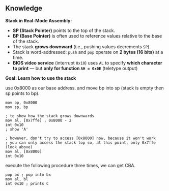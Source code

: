 ## Knowledge
**Stack in Real-Mode Assembly:**
- **SP (Stack Pointer)** points to the top of the stack.
- **BP (Base Pointer)** is often used to reference values relative to the base of the stack.
- The stack **grows downward** (i.e., pushing values decrements `SP`).
- Stack is word-addressed: `push` and `pop` operate on **2 bytes (16 bits)** at a time.
- **BIOS video service** (interrupt `0x10`) uses `AL` to specify **which character to print** — but **only for function `AH = 0x0E`** (teletype output)

**Goal: Learn how to use the stack**

use 0x8000 as our base address.
and move bp into sp (stack is empty then sp points to bp).
```assembly
mov bp, 0x8000
mov sp, bp
```

```
; to show how the stack grows downwards
mov al, [0x7ffe] ; 0x8000 - 2
int 0x10
; show 'A'

; however, don't try to access [0x8000] now, because it won't work
; you can only access the stack top so, at this point, only 0x7ffe (look above)
mov al, [0x8000]
int 0x10
```

execute the following procedure three times, we can get CBA.
```
pop bx ; pop into bx
mov al, bl
int 0x10 ; prints C
```